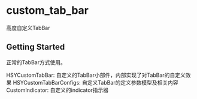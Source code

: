 # custom_tab_bar

高度自定义TabBar

## Getting Started

正常的TabBar方式使用。

HSYCustomTabBar: 自定义的TabBar小部件，内部实现了对TabBar的自定义效果
HSYCustomTabBarConfigs: 自定义TabBar的定义参数模型及相关内容
CustomIndicator: 自定义的indicator指示器